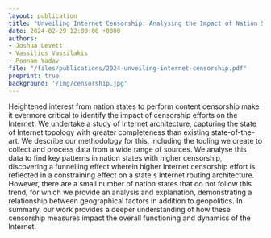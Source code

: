 ```yaml
---
layout: publication
title: "Unveiling Internet Censorship: Analysing the Impact of Nation States' Content Control Efforts on Internet Architecture and Routing Patterns"
date: 2024-02-29 12:00:00 +0000
authors:
- Joshua Levett
- Vassilios Vassilakis
- Poonam Yadav
file: "/files/publications/2024-unveiling-internet-censorship.pdf"
preprint: true
background: '/img/censorship.jpg'
---
```


Heightened interest from nation states to perform content censorship make it evermore critical to identify the impact of censorship efforts on the Internet. We undertake a study of Internet architecture, capturing the state of Internet topology with greater completeness than existing state-of-the-art. We describe our methodology for this, including the tooling we create to collect and process data from a wide range of sources. We analyse this data to find key patterns in nation states with higher censorship, discovering a funnelling effect wherein higher Internet censorship effort is reflected in a constraining effect on a state's Internet routing architecture. However, there are a small number of nation states that do not follow this trend, for which we provide an analysis and explanation, demonstrating a relationship between geographical factors in addition to geopolitics. In summary, our work provides a deeper understanding of how these censorship measures impact the overall functioning and dynamics of the Internet.